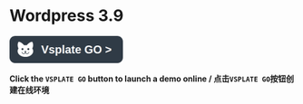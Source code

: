 # Wordpress 3.9

<a href="https://www.vsplate.com/?docker-compose=https://github.com/vsplate/dcenvs/wordpress/3.9"><img alt="VSPLATE GO" src="https://raw.githubusercontent.com/vsplate/images/master/vsgo_btn.png" width="200px"></a>

**Click the `VSPLATE GO` button to launch a demo online / 点击`VSPLATE GO`按钮创建在线环境**